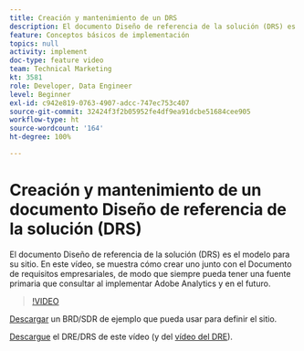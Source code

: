 ```yaml
---
title: Creación y mantenimiento de un DRS
description: El documento Diseño de referencia de la solución (DRS) es el modelo para su sitio. En este vídeo, se muestra cómo crear uno junto con el Documento de requisitos empresariales, de modo que siempre pueda tener una fuente primaria que consultar al implementar Adobe Analytics y en el futuro.
feature: Conceptos básicos de implementación
topics: null
activity: implement
doc-type: feature video
team: Technical Marketing
kt: 3581
role: Developer, Data Engineer
level: Beginner
exl-id: c942e819-0763-4907-adcc-747ec753c407
source-git-commit: 32424f3f2b05952fe4df9ea91dcbe51684cee905
workflow-type: ht
source-wordcount: '164'
ht-degree: 100%

---
```


# Creación y mantenimiento de un documento Diseño de referencia de la solución (DRS)

El documento Diseño de referencia de la solución (DRS) es el modelo para su sitio. En este vídeo, se muestra cómo crear uno junto con el Documento de requisitos empresariales, de modo que siempre pueda tener una fuente primaria que consultar al implementar Adobe Analytics y en el futuro.

>[!VIDEO](https://video.tv.adobe.com/v/28754/?quality=12)

[Descargar](https://analytics.enablementadobe.com/files/brd-sdr-sample-template.xlsx) un BRD/SDR de ejemplo que pueda usar para definir el sitio.

[Descargue](https://analytics.enablementadobe.com/files/geometrixx-clothiers-brd-sdr.xlsx) el DRE/DRS de este vídeo (y del [vídeo del DRE](creating-a-business-requirements-document.md)).
